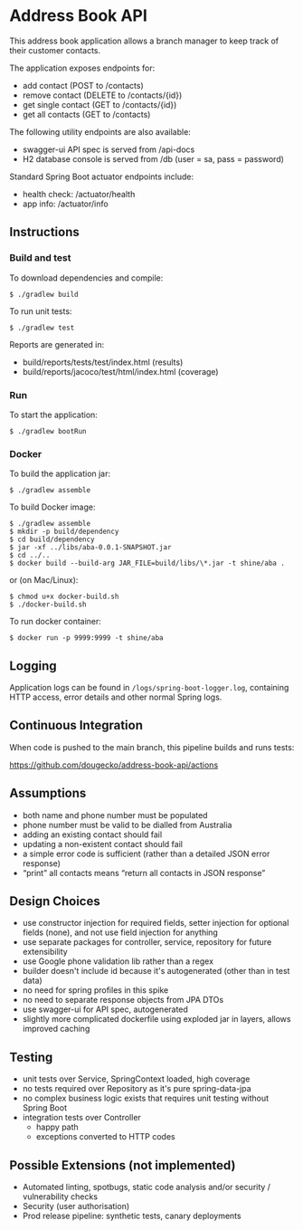 # Address Book API

This address book application allows a branch manager to keep track of their customer contacts.

The application exposes endpoints for:
- add contact (POST to /contacts)
- remove contact (DELETE to /contacts/{id})
- get single contact (GET to /contacts/{id})
- get all contacts (GET to /contacts)

The following utility endpoints are also available: 
- swagger-ui API spec is served from /api-docs
- H2 database console is served from /db (user = sa, pass = password)

Standard Spring Boot actuator endpoints include:
- health check: /actuator/health
- app info: /actuator/info

## Instructions

### Build and test

To download dependencies and compile:

    $ ./gradlew build  

To run unit tests:

    $ ./gradlew test

Reports are generated in:

- build/reports/tests/test/index.html (results)
- build/reports/jacoco/test/html/index.html (coverage)

### Run

To start the application:

    $ ./gradlew bootRun

### Docker

To build the application jar:

    $ ./gradlew assemble

To build Docker image:

    $ ./gradlew assemble
    $ mkdir -p build/dependency
    $ cd build/dependency
    $ jar -xf ../libs/aba-0.0.1-SNAPSHOT.jar
    $ cd ../..
    $ docker build --build-arg JAR_FILE=build/libs/\*.jar -t shine/aba .

or (on Mac/Linux):

    $ chmod u+x docker-build.sh
    $ ./docker-build.sh

To run docker container:

    $ docker run -p 9999:9999 -t shine/aba

## Logging

Application logs can be found in `/logs/spring-boot-logger.log`, containing
HTTP access, error details and other normal Spring logs.

## Continuous Integration

When code is pushed to the main branch, this pipeline builds and runs tests:

https://github.com/dougecko/address-book-api/actions

## Assumptions

- both name and phone number must be populated
- phone number must be valid to be dialled from Australia
- adding an existing contact should fail
- updating a non-existent contact should fail
- a simple error code is sufficient (rather than a detailed JSON error response)
- “print” all contacts means “return all contacts in JSON response”

## Design Choices

- use constructor injection for required fields, setter injection for optional fields (none), and not use field injection for anything
- use separate packages for controller, service, repository for future extensibility
- use Google phone validation lib rather than a regex
- builder doesn't include id because it's autogenerated (other than in test data)
- no need for spring profiles in this spike
- no need to separate response objects from JPA DTOs
- use swagger-ui for API spec, autogenerated
- slightly more complicated dockerfile using exploded jar in layers, allows improved caching

## Testing
- unit tests over Service, SpringContext loaded, high coverage
- no tests required over Repository as it's pure spring-data-jpa
- no complex business logic exists that requires unit testing without Spring Boot
- integration tests over Controller
  - happy path
  - exceptions converted to HTTP codes

## Possible Extensions (not implemented)
- Automated linting, spotbugs, static code analysis and/or security / vulnerability checks
- Security (user authorisation)
- Prod release pipeline: synthetic tests, canary deployments
